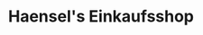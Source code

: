 ---
title: "Haensel's Einkaufsshop"
url: /pockau-lengefeld/haensels-einkaufsshop/
shop: Lebensmittel
---